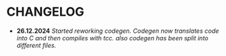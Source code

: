 # CHANGELOG
- **26.12.2024** _Started reworking codegen. Codegen now translates code into C and then compiles with tcc. also codegen has been split into different files._